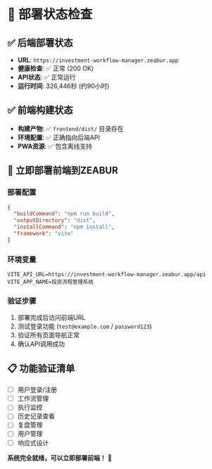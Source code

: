# 🎯 部署状态检查

## ✅ 后端部署状态
- **URL**: `https://investment-workflow-manager.zeabur.app`
- **健康检查**: ✅ 正常 (200 OK)
- **API状态**: ✅ 正常运行
- **运行时间**: 326,446秒 (约90小时)

## ✅ 前端构建状态
- **构建产物**: ✅ `frontend/dist/` 目录存在
- **环境配置**: ✅ 正确指向后端API
- **PWA资源**: ✅ 包含离线支持

## 🚀 立即部署前端到ZEABUR

### 部署配置
```json
{
  "buildCommand": "npm run build",
  "outputDirectory": "dist", 
  "installCommand": "npm install",
  "framework": "vite"
}
```

### 环境变量
```env
VITE_API_URL=https://investment-workflow-manager.zeabur.app/api
VITE_APP_NAME=投资流程管理系统
```

### 验证步骤
1. 部署完成后访问前端URL
2. 测试登录功能 (`test@example.com` / `password123`)
3. 验证所有页面导航正常
4. 确认API调用成功

## 📋 功能验证清单
- [ ] 用户登录/注册
- [ ] 工作流管理
- [ ] 执行监控
- [ ] 历史记录查看
- [ ] 复盘管理
- [ ] 用户管理
- [ ] 响应式设计

**系统完全就绪，可以立即部署前端！** 🎉